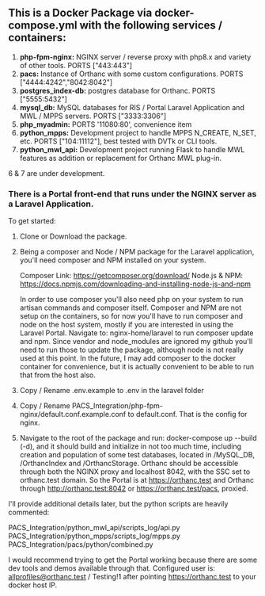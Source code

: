 ## This is a Docker Package via docker-compose.yml with the following services / containers:

1.  **php-fpm-nginx:**  NGINX server / reverse proxy with php8.x and variety of other tools. PORTS ["443:443"]
2.  **pacs:**  Instance of Orthanc with some custom configurations. PORTS ["4444:4242","8042:8042"] 
3.  **postgres_index-db:**  postgres database for Orthanc. PORTS ["5555:5432"]
4.  **mysql_db:**  MySQL databases for RIS / Portal Laravel Application and MWL / MPPS servers.  PORTS ["3333:3306"]
5.  **php_myadmin:**  PORTS '11080:80', convenience item
6.  **python_mpps:**  Development project to handle MPPS N_CREATE, N_SET, etc.  PORTS ["104:11112"], best tested with DVTk or CLI tools.
7.  **python_mwl_api:**  Development project running Flask to handle MWL features as addition or replacement for Orthanc MWL plug-in.

6 & 7 are under development.

### There is a Portal front-end that runs under the NGINX server as a Laravel Application.

To get started:

1.  Clone or Download the package.
2.  Being a composer and Node / NPM package for the Laravel application, you'll need composer and NPM installed on your system.

    Composer Link:  https://getcomposer.org/download/
    Node.js & NPM:  https://docs.npmjs.com/downloading-and-installing-node-js-and-npm
    
    In order to use composer you'll also need php on your system to run artisan commands and composer itself.  Composer and NPM are not setup on the containers,
    so for now you'll have to run composer and node on the host system, mostly if you are interested in using the Laravel Portal.  Navigate to:  nginx-home/laravel
    to run composer update and npm.  Since vendor and node_modules are ignored my github you'll need to run those to update the package, although node is not really
    used at this point.  In the future, I may add composer to the docker container for convenience, but it is actually convenient to be able to run that from the host
    also.
    
3.  Copy / Rename .env.example to .env in the laravel folder

4.  Copy / Rename PACS_Integration/php-fpm-nginx/default.conf.example.conf to default.conf.  That is the config for nginx.

4.  Navigate to the root of the package and run:  docker-compose up --build (-d), and it should build and initialize in not too much time, including creation
    and population of some test databases, located in /MySQL_DB, /OrthancIndex and /OrthancStorage.  Orthanc should be accessible through both the NGINX proxy
    and localhost 8042, with the SSC set to orthanc.test domain.  So the Portal is at https://orthanc.test and Orthanc through http://orthanc.test:8042 or
    https://orthanc.test/pacs, proxied.

I'll provide additional details later, but the python scripts are heavily commented:

PACS_Integration/python_mwl_api/scripts_log/api.py
PACS_Integration/python_mpps/scripts_log/mpps.py
PACS_Integration/pacs/python/combined.py

I would recommend trying to get the Portal working because there are some dev tools and demos available through that.  Configured user is:  allprofiles@orthanc.test / Testing!1 after pointing https://orthanc.test to your docker host IP.
